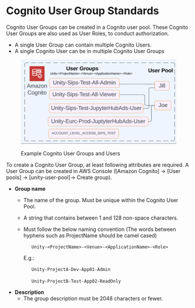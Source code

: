# Cognito User Group Standards

Cognito User Groups can be created in a Cognito user pool. These Cognito User Groups are also used as User Roles, to conduct authorization.

* A single User Group can contain multiple Cognito Users.
* A single Cognito User can be in multiple Cognito User Groups

<figure><img src="../../../../../.gitbook/assets/Screenshot 2023-09-06 at 10.14.40 AM.png" alt=""><figcaption><p>Example Cognito User Groups and Users</p></figcaption></figure>

To create a Cognito User Group, at least following attributes are required. A User Group can be created in AWS Console (\[Amazon Cognito] -> \[User pools] -> \[unity-user-pool]-> Create group).

* **Group name**
  * The name of the group. Must be unique within the Cognito User Pool.
  * A string that contains between 1 and 128 non-space characters.
  *   Must follow the below naming convention (The words between hyphens such as ProjectName should be camel cased)

      ```
         Unity-<ProjectName>-<Venue>-<ApplicationName>-<Role>
      ```

      E.g.:

      ```
         Unity-ProjectA-Dev-App01-Admin

         Unity-ProjectB-Test-App02-ReadOnly
      ```
* **Description**
  * The group description must be 2048 characters or fewer.
